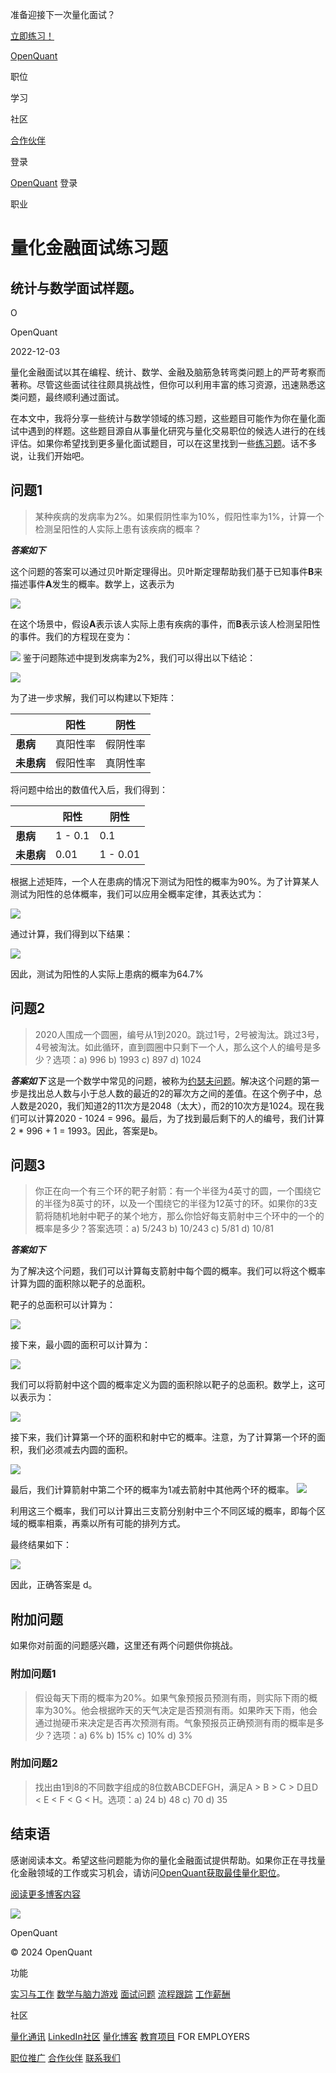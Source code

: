 准备迎接下一次量化面试？

[立即练习！](https://openquant.co/questions)

[OpenQuant](https://openquant.co/)

职位

学习

社区

[合作伙伴](https://openquant.co/partners)

登录

[OpenQuant](https://openquant.co/) 登录

职业

# 量化金融面试练习题

## 统计与数学面试样题。

O

OpenQuant

2022-12-03

量化金融面试以其在编程、统计、数学、金融及脑筋急转弯类问题上的严苛考察而著称。尽管这些面试往往颇具挑战性，但你可以利用丰富的练习资源，迅速熟悉这类问题，最终顺利通过面试。

在本文中，我将分享一些统计与数学领域的练习题，这些题目可能作为你在量化面试中遇到的样题。这些题目源自从事量化研究与量化交易职位的候选人进行的在线评估。如果你希望找到更多量化面试题目，可以在这里找到一些[练习题](https://openquant.co/questions)。话不多说，让我们开始吧。

## 问题1

> 某种疾病的发病率为2%。如果假阴性率为10%，假阳性率为1%，计算一个检测呈阳性的人实际上患有该疾病的概率？

**_答案如下_**

这个问题的答案可以通过贝叶斯定理得出。贝叶斯定理帮助我们基于已知事件**B**来描述事件**A**发生的概率。数学上，这表示为

![](https://bit.ly/3un1IjO)

在这个场景中，假设**A**表示该人实际上患有疾病的事件，而**B**表示该人检测呈阳性的事件。我们的方程现在变为：

![](https://bit.ly/3OZgNBs)
鉴于问题陈述中提到发病率为2%，我们可以得出以下结论：

![](https://bit.ly/3ix10O3)

为了进一步求解，我们可以构建以下矩阵：

|  | 阳性 | 阴性 |
| --- | --- | --- |
| **患病** | 真阳性率 | 假阴性率 |
| **未患病** | 假阳性率 | 真阴性率 |

将问题中给出的数值代入后，我们得到：

|  | 阳性 | 阴性 |
| --- | --- | --- |
| **患病** | 1 - 0.1 | 0.1 |
| **未患病** | 0.01 | 1 - 0.01 |

根据上述矩阵，一个人在患病的情况下测试为阳性的概率为90%。为了计算某人测试为阳性的总体概率，我们可以应用全概率定律，其表达式为：

![](https://bit.ly/3H4MJ5l)

通过计算，我们得到以下结果：

![](https://bit.ly/3VGANes)

因此，测试为阳性的人实际上患病的概率为64.7%

## 问题2

> 2020人围成一个圆圈，编号从1到2020。跳过1号，2号被淘汰。跳过3号，4号被淘汰。如此循环，直到圆圈中只剩下一个人，那么这个人的编号是多少？选项：a) 996 b) 1993 c) 897 d) 1024

**_答案如下_**
这是一个数学中常见的问题，被称为[约瑟夫问题](https://en.wikipedia.org/wiki/Josephus_problem)。解决这个问题的第一步是找出总人数与小于总人数的最近的2的幂次方之间的差值。在这个例子中，总人数是2020，我们知道2的11次方是2048（太大），而2的10次方是1024。现在我们可以计算2020 - 1024 = 996。最后，为了找到最后剩下的人的编号，我们计算2 * 996 + 1 = 1993。因此，答案是b。

## 问题3

> 你正在向一个有三个环的靶子射箭：有一个半径为4英寸的圆，一个围绕它的半径为8英寸的环，以及一个围绕它的半径为12英寸的环。如果你的3支箭将随机地射中靶子的某个地方，那么你恰好每支箭射中三个环中的一个的概率是多少？答案选项：a) 5/243 b) 10/243 c) 5/81 d) 10/81

**_答案如下_**

为了解决这个问题，我们可以计算每支箭射中每个圆的概率。我们可以将这个概率计算为圆的面积除以靶子的总面积。

靶子的总面积可以计算为：

![](https://bit.ly/3um3kKt)

接下来，最小圆的面积可以计算为：

![](https://bit.ly/3B6EiCG)

我们可以将箭射中这个圆的概率定义为圆的面积除以靶子的总面积。数学上，这可以表示为：

![](https://bit.ly/3UzbEkx)

接下来，我们计算第一个环的面积和射中它的概率。注意，为了计算第一个环的面积，我们必须减去内圆的面积。

![](https://bit.ly/3Uq1vXr)

最后，我们计算箭射中第二个环的概率为1减去箭射中其他两个环的概率。
![](https://bit.ly/3XXZ9C3)

利用这三个概率，我们可以计算出三支箭分别射中三个不同区域的概率，即每个区域的概率相乘，再乘以所有可能的排列方式。

最终结果如下：

![](https://bit.ly/3VrRQAY)

因此，正确答案是 d。

## 附加问题

如果你对前面的问题感兴趣，这里还有两个问题供你挑战。

### 附加问题1

> 假设每天下雨的概率为20%。如果气象预报员预测有雨，则实际下雨的概率为30%。他会根据昨天的天气决定是否预测有雨。如果昨天下雨，他会通过抛硬币来决定是否再次预测有雨。气象预报员正确预测有雨的概率是多少？选项：a) 6% b) 15% c) 10% d) 3%

### 附加问题2

> 找出由1到8的不同数字组成的8位数ABCDEFGH，满足A > B > C > D且D < E < F < G < H。选项：a) 24 b) 48 c) 70 d) 35

## 结束语

感谢阅读本文。希望这些问题能为你的量化金融面试提供帮助。如果你正在寻找量化金融领域的工作或实习机会，请访问[OpenQuant获取最佳量化职位](https://openquant.co/)。

[阅读更多博客内容](https://openquant.co/blog)

![](https://openquant.co/favicon.ico)

OpenQuant

© 2024 OpenQuant

功能

[实习与工作](https://openquant.co/) [数学与脑力游戏](https://openquant.co/math-game) [面试问题](https://openquant.co/questions) [流程跟踪](https://openquant.co/process-tracking) [工作薪酬](https://openquant.co/salaries)

社区

[量化通讯](https://openquant.substack.com/) [LinkedIn社区](https://www.linkedin.com/company/open-quant) [量化博客](https://openquant.co/blog) [教育项目](https://openquant.co/education)
FOR EMPLOYERS

[职位推广](https://openquant.co/employers) [合作伙伴](https://openquant.co/employers) [联系我们](mailto:info@openquant.co)

